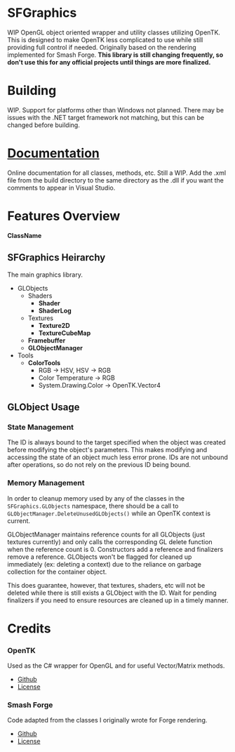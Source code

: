 # SFGraphics
WIP OpenGL object oriented wrapper and utility classes utilizing OpenTK. This is designed to make OpenTK less complicated to use while still providing full control if needed.
Originally based on the rendering implemented for Smash Forge. **This library is still changing frequently, so don't use this for any official projects until things are more finalized.**

# Building
WIP. Support for platforms other than Windows not planned. There may be issues with the .NET target framework not matching, but this can be changed before building.

# [Documentation](https://scanmountgoat.github.io/SFGraphics/)
Online documentation for all classes, methods, etc. Still a WIP. Add the .xml file from the build directory to the same directory as the .dll if you want the comments to appear in Visual Studio.

# Features Overview
**ClassName**  

## SFGraphics Heirarchy
The main graphics library.
* GLObjects
    * Shaders
        * **Shader**
        * **ShaderLog**
    * Textures
        * **Texture2D**
        * **TextureCubeMap**
    * **Framebuffer**
    * **GLObjectManager**
* Tools
    * **ColorTools**
        * RGB -> HSV, HSV -> RGB
        * Color Temperature -> RGB
        * System.Drawing.Color -> OpenTK.Vector4

## GLObject Usage
### State Management
The ID is always bound to the target specified when the object was created before modifying the object's parameters. This makes modifying and accessing the state of an object much less error prone. IDs are not unbound after operations, so do not rely on the previous ID being bound.

### Memory Management
In order to cleanup memory used by any of the classes in the `SFGraphics.GLObjects` namespace, there should be a call to  `GLObjectManager.DeleteUnusedGLObjects()` while an OpenTK context is current.

GLObjectManager maintains reference counts for all GLObjects (just textures currently) and only calls the corresponding GL delete function when the reference count is 0. Constructors add a reference and finalizers remove a reference. GLObjects won't be flagged for cleaned up immediately (ex: deleting a context) due to the reliance on garbage collection for the container object.

This does guarantee, however, that textures, shaders, etc will not be deleted while there is still exists a GLObject with the ID. Wait for pending finalizers if you need to ensure resources are cleaned up in a timely manner.

# Credits
### OpenTK  
Used as the C# wrapper for OpenGL and for useful Vector/Matrix methods.
* [Github](https://github.com/opentk/opentk)
* [License](https://github.com/opentk/opentk/blob/develop/License.txt)

### Smash Forge  
Code adapted from the classes I originally wrote for Forge rendering.
* [Github](https://github.com/jam1garner/Smash-Forge)
* [License](https://github.com/jam1garner/Smash-Forge/blob/master/License.txt)
